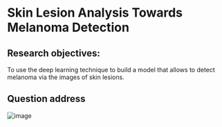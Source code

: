 # Skin Lesion Analysis Towards Melanoma Detection

## Research objectives: 
To use the deep learning technique to build a model that allows to detect melanoma via the images of skin lesions.

## Question address

![image](https://user-images.githubusercontent.com/93334163/172461695-688b3bbd-b882-4add-8181-7b0a547ad208.png)
